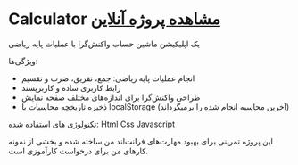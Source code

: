 # Calculator                                                                      [مشاهده پروژه آنلاین](https://parsa-salkhordeh.github.io/Calculator/)
یک اپلیکیشن ماشین حساب واکنش‌گرا با عملیات پایه ریاضی


 ویژگی‌ها:
 
- انجام عملیات پایه ریاضی: جمع، تفریق، ضرب و تقسیم
- رابط کاربری ساده و کاربرپسند
- طراحی واکنش‌گرا برای اندازه‌های مختلف صفحه نمایش
- ذخیره تاریخچه محاسبات با localStorage (آخرین محاسبه انجام شده را برمیگرداند)

تکنولوژی های استفاده شده: Html Css Javascript

این پروژه تمرینی برای بهبود مهارت‌های فرانت‌اند من ساخته شده و بخشی از نمونه کارهای من برای درخواست کارآموزی است.
